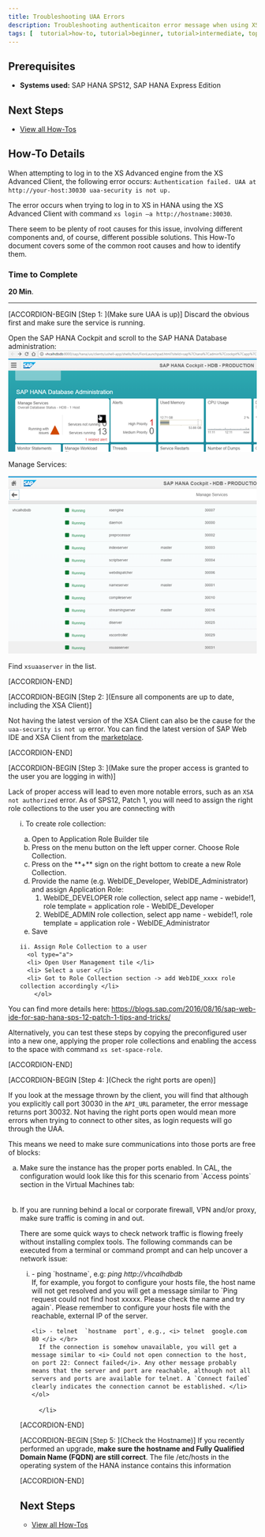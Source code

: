 ```yaml
---
title: Troubleshooting UAA Errors
description: Troubleshooting authenticaiton error message when using XS Advanced client to log in to  SAP HANA
tags: [  tutorial>how-to, tutorial>beginner, tutorial>intermediate, topic>cloud, topic>security, products>sap-hana, products>sap-hana\,-express-edition, products>sap-hana-cloud-platform ]
---
```

## Prerequisites  
 - **Systems used:** SAP HANA SPS12, SAP HANA Express Edition

## Next Steps
 - [View all How-Tos](http://www.sap.com/developer/tutorial-navigator.how-to.html)


## How-To Details
When attempting to log in to the XS Advanced engine from the XS Advanced Client, the following error occurs: `Authentication failed. UAA at http://your-host:30030 uaa-security is not up.`

The error occurs when trying to log in to XS in HANA using the XS Advanced Client with command `xs login –a http://hostname:30030`.

There seem to be plenty of root causes for this issue, involving different components and, of course, different possible solutions. This How-To document covers some of the common root causes and how to identify them.


### Time to Complete
**20 Min**.

---

[ACCORDION-BEGIN [Step 1: ](Make sure UAA is up)]
Discard the obvious first and make sure the service is running.

Open the SAP HANA Cockpit and scroll to the SAP HANA Database administration:
![SAP HANA Cockpit](1.png)


Manage Services:

![Manage Services](2.png)

Find `xsuaaserver` in the list.

[ACCORDION-END]


[ACCORDION-BEGIN [Step 2: ](Ensure all components are up to date, including the XSA Client)]

Not having the latest version of the XSA Client can also be the cause for the `uaa-security is not up` error. You can find the latest version of SAP Web IDE and XSA Client from the [marketplace](https://launchpad.support.sap.com/#/softwarecenter/template/products/_APP=00200682500000001943&_EVENT=DISPHIER&HEADER=N&FUNCTIONBAR=Y&EVENT=TREE&TMPL=INTRO_SWDC_SP_INMEMORY&V=MAINT&REFERER=CATALOG-PATCHES&ROUTENAME=products/By%20Category%20-%20SAP%20In-Memory%20).

[ACCORDION-END]


[ACCORDION-BEGIN [Step 3: ](Make sure the proper access is granted to the user you are logging in with)]

Lack of proper access will lead to even more notable errors, such as an `XSA not authorized` error.  As of SPS12, Patch 1, you will need to assign the right role collections to the user you are connecting with

<ol type="1">
  i. To create role collection:
    <ol type="a">
    <li>Open to Application Role Builder tile </li>
    <li>Press on the menu button on the left upper corner. Choose Role Collection. </li>
    <li> Press on the **+** sign on the right bottom to create a new Role Collection. </li>
    <li> Provide the name (e.g. WebIDE_Developer, WebIDE_Administrator) and assign Application Role:
        <ol type="-">
        <li>WebIDE_DEVELOPER role collection, select app name - webide!1, role template = application role - WebIDE_Developer </br> </li>
       <li> WebIDE_ADMIN role collection, select app name - webide!1, role template = application role - WebIDE_Administrator </li>
          </ol>
          </li>
      <li> Save </li>
                </ol>


    ii.	Assign Role Collection to a user
      <ol type="a">
      <li> Open User Management tile </li>
      <li> Select a user </li>
      <li> Got to Role Collection section -> add WebIDE_xxxx role collection accordingly </li>
        </ol>
</ol>

You can find more details here: https://blogs.sap.com/2016/08/16/sap-web-ide-for-sap-hana-sps-12-patch-1-tips-and-tricks/

Alternatively, you can test these steps by copying the preconfigured user into a new one, applying the proper role collections and enabling the access to the space with command `xs set-space-role`.

[ACCORDION-END]

[ACCORDION-BEGIN [Step 4: ](Check the right ports are open)]

If you look at the message thrown by the client, you will find that although you explicitly call port 30030 in the `API_URL` parameter, the error message returns port 30032.  Not having the right ports open would mean more errors when trying to connect to other sites, as login requests will go through the UAA.

This means we need to make sure communications into those ports are free of blocks:

<ol type="a">
<li>  Make sure the instance has the proper ports enabled. In CAL, the configuration would look like this for this scenario from `Access points` section in the Virtual Machines tab:<br>

<br>
<img src="https://raw.githubusercontent.com/SAPDocuments/How-Tos/master/tutorials/2017/01/troubleshooting-uaa-errors/3.png" alt="image 1"/>  </br> </li>

  <li> If you are running behind a local or corporate firewall, VPN and/or proxy, make sure traffic is coming in and out.

  There are some quick ways to check network traffic is flowing freely without installing complex tools. The following commands can be executed from a terminal or command prompt and can help uncover a network issue:
  <ol type="i">
    <li> - ping `hostname`, e.g: <i> ping http://vhcalhdbdb </i> </br>
      If, for example, you forgot to configure your hosts file, the host name will not get resolved and you will get a message similar to `Ping request could not find host xxxxx. Please check the name and try again`. Please remember to configure your hosts file with the reachable, external IP of the server. </li>

    <li> - telnet  `hostname  port`, e.g., <i> telnet  google.com  80 </i> </br>
      If the connection is somehow unavailable, you will get a message similar to <i> Could not open connection to the host, on port 22: Connect failed</i>. Any other message probably means that the server and port are reachable, although not all servers and ports are available for telnet. A `Connect failed` clearly indicates the connection cannot be established. </li>  </ol>

      </li>

</ol>

[ACCORDION-END]

[ACCORDION-BEGIN [Step 5: ](Check the Hostname)]
If you recently performed an upgrade, **make sure the hostname and Fully Qualified Domain Name (FQDN) are still correct**. The file /etc/hosts in the operating system of the HANA instance contains this information

[ACCORDION-END]

## Next Steps
 - [View all How-Tos](http://www.sap.com/developer/tutorial-navigator.how-to.html)
